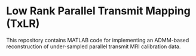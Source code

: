 # Low Rank Parallel Transmit Mapping (TxLR)

This repository contains MATLAB code for implementing an ADMM-based reconstruction of under-sampled parallel transmit MRI calibration data. 
